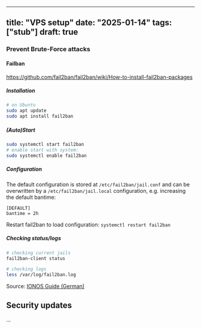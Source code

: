 ______________________________________________________________________

## title: "VPS setup" date: "2025-01-14" tags: \["stub"\] draft: true

<!-- ## Secure SSH login

### Switch from password to public key authentication -->

### Prevent Brute-Force attacks

#### Failban

https://github.com/fail2ban/fail2ban/wiki/How-to-install-fail2ban-packages

##### Installation

```bash
# on Ubuntu
sudo apt update
sudo apt install fail2ban
```

##### (Auto)Start

```bash
sudo systemctl start fail2ban
# enable start with system:
sudo systemctl enable fail2ban
```

##### Configuration

The default configuration is stored at `/etc/fail2ban/jail.conf` and can be overwritten by a `/etc/fail2ban/jail.local` configuration, e.g. increasing the default bantime:

```
[DEFAULT]
bantime = 2h
```

Restart fail2ban to load configuration: `systemctl restart fail2ban`

##### Checking status/logs

```bash
# checking current jails
fail2ban-client status

# checking logs
less /var/log/fail2ban.log
```

Source: [IONOS Guide (German)](https://www.ionos.de/hilfe/sicherheit/dedicated-server/server-absichern-mit-fail2ban/)

## Security updates

...
